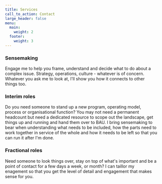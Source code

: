 ```yaml
---
title: Services
call_to_action: Contact
large_header: false
menu:
  main:
    weight: 2
  footer:
    weight: 3
---
```


### Sensemaking

Engage me to help you frame, understand and decide what to do about a complex issue. Strategy, operations, culture - whatever is of concern. Whatever you ask me to look at, I'll show you how it connects to other things too.

<!-- ![Property image](https://unsplash.it/960/350?image=946) -->

### Interim roles

Do you need someone to stand up a new program, operating model, process or organisational function? You may not need a permanent headcount but need a dedicated resource to scope out the landscape, get things up and running and hand them over to BAU. I bring sensemaking to bear when understanding what needs to be included, how the parts need to work together in service of the whole and how it needs to be left so that you can run it after I'm done.
<!-- ![Employment image](https://unsplash.it/960/350?image=668) -->

### Fractional roles

Need someone to look things over, stay on top of what's important and be a point of contact for a few days a week, or month? I can taillor my enagement so that you get the level of detail and engagement that makes sense for you.

<!-- ![Business image](https://unsplash.it/960/350?image=376) -->

